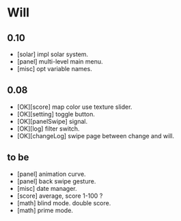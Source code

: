 
# Will

## 0.10

- [solar] impl solar system.
- [panel] multi-level main menu.
- [misc] opt variable names.

## 0.08

- [OK][score] map color use texture slider.
- [OK][setting] toggle button.
- [OK][panelSwipe] signal.
- [OK][log] filter switch.
- [OK][changeLog] swipe page between change and will.

## to be

- [panel] animation curve.
- [panel] back swipe gesture.
- [misc] date manager.
- [score] average, score 1-100 ?
- [math] blind mode. double score.
- [math] prime mode.




